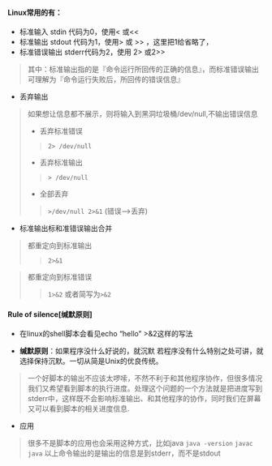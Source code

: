 #### Linux常用的有：

* 标准输入 stdin  代码为0，使用< 或<<
* 标准输出 stdout 代码为1，使用> 或 >> ，这里把1给省略了，
* 标准错误输出 stderr代码为2，使用 2> 或2>>

>其中：标准输出指的是『命令运行所回传的正确的信息』，而标准错误输出可理解为『命令运行失败后，所回传的错误信息』

* 丢弃输出

> 如果想让信息都不展示，则将输入到黑洞垃圾桶/dev/null,不输出错误信息  
> * 丢弃标准错误
>> `2> /dev/null`    
> * 丢弃标准输出
>> `> /dev/null` 
> * 全部丢弃
>> `>/dev/null 2>&1`    (错误-->丢弃)


* 标准输出标和准错误输出合并

> 都重定向到标准输出
>> `2>&1`

> 都重定向到标准错误
>> `1>&2`  或者简写为`>&2`

#### Rule of silence[缄默原则]

* 在linux的shell脚本会看见echo “hello” >&2这样的写法

* __缄默原则__：如果程序没什么好说的，就沉默 若程序没有什么特别之处可讲，就选择保持沉默。一切从简是Unix的优良传统。

> 一个好脚本的输出不应该太啰嗦，不然不利于和其他程序协作，但很多情况我们又希望看到脚本的执行进度。处理这个问题的一个方法就是把进度写到stderr中，这样既不会影响标准输出、和其他程序的协作，同时我们在屏幕又可以看到脚本的相关进度信息.

* 应用

> 很多不是脚本的应用也会采用这种方式，比如java
`java -version`
`javac`
`java`
> 以上命令输出的是输出的信息是到stderr，而不是stdout